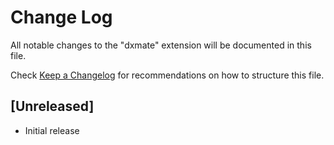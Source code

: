 # Change Log

All notable changes to the "dxmate" extension will be documented in this file.

Check [Keep a Changelog](http://keepachangelog.com/) for recommendations on how to structure this file.

## [Unreleased]

- Initial release